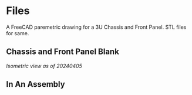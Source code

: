 # Files
A FreeCAD paremetric drawing for a 3U Chassis and Front Panel. STL files for same.

## Chassis and Front Panel Blank

_Isometric view as of 20240405_

## In An Assembly



